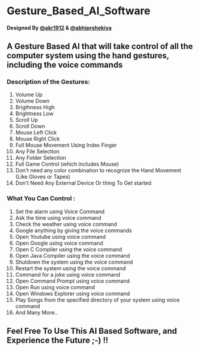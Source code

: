 # Gesture_Based_AI_Software
#### Designed By [@akr1912](https://github.com/akr1912/README.md) & [@abhiprshekiya](https://github.com/abhiprshekiya) 
## A Gesture Based AI that will take control of all the computer system using the hand gestures, including the voice commands

### Description of the Gestures:
1. Volume Up
2. Volume Down
3. Brigthness High
4. Brightness Low
5. Scroll Up
6. Scroll Down
7. Mouse Left Click 
8. Mouse Right Click
9. Full Mouse Movement Using Index Finger
10. Any File Selection
11. Any Folder Selection
12. Full Game Control (which includes Mouse)
13. Don't need any color combination to recognize the Hand Movement (Like Gloves or Tapes)
14. Don't Need Any External Device Or thing To Get started

### What You Can Control :
1. Set the alarm using Voice Command
2. Ask the time using voice command
3. Check the weather using voice command
4. Google anything by giving the voice commands
5. Open Youtube using voice command
6. Open Google using voice command
7. Open C Compiler using the voice command
8. Open Java Compiler using the voice command
9. Shutdown the system using the voice command
10. Restart the system using the voice command
11. Command for a joke using voice command
12. Open Command Prompt using voice command
13. Open Run using voice command
14. Open Windows Explorer using voice command
15. Play Songs from the specified directory of your system using voice command
16. And Many More..

## Feel Free To Use This AI Based Software, and Experience the Future ;-) !!
